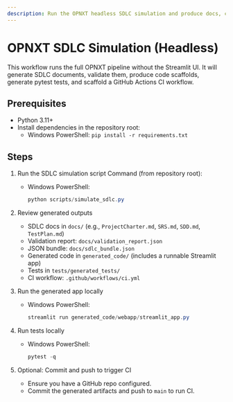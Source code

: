 ```yaml
---
description: Run the OPNXT headless SDLC simulation and produce docs, code, tests, and CI
---
```

# OPNXT SDLC Simulation (Headless)

This workflow runs the full OPNXT pipeline without the Streamlit UI.
It will generate SDLC documents, validate them, produce code scaffolds, generate pytest tests, and scaffold a GitHub Actions CI workflow.

## Prerequisites
- Python 3.11+
- Install dependencies in the repository root:
  - Windows PowerShell: `pip install -r requirements.txt`

## Steps
1. Run the SDLC simulation script
   Command (from repository root):
   - Windows PowerShell:
     ```powershell
     python scripts/simulate_sdlc.py
     ```

2. Review generated outputs
   - SDLC docs in `docs/` (e.g., `ProjectCharter.md`, `SRS.md`, `SDD.md`, `TestPlan.md`)
   - Validation report: `docs/validation_report.json`
   - JSON bundle: `docs/sdlc_bundle.json`
   - Generated code in `generated_code/` (includes a runnable Streamlit app)
   - Tests in `tests/generated_tests/`
   - CI workflow: `.github/workflows/ci.yml`

3. Run the generated app locally
   - Windows PowerShell:
     ```powershell
     streamlit run generated_code/webapp/streamlit_app.py
     ```

4. Run tests locally
   - Windows PowerShell:
     ```powershell
     pytest -q
     ```

5. Optional: Commit and push to trigger CI
   - Ensure you have a GitHub repo configured.
   - Commit the generated artifacts and push to `main` to run CI.
